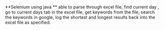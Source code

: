 **Selenium using java
**
able to parse through excel file, find current day , go to current days tab in the excel file, get keywords from the file, search the keywords in google, log the shortest and longest results back into the excel file as specified. 
